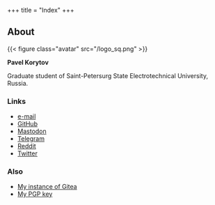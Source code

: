 +++
title = "Index"
+++

## About
{{< figure class="avatar" src="/logo_sq.png" >}}

**Pavel Korytov**

Graduate student of Saint-Petersurg State Electrotechnical University, Russia.

### Links
* [e-mail](mailto:thexcloud@gmail.com)
* [GitHub](https://github.com/SqrtMinusOne)
* [Mastodon](https://emacs.ch/@sqrtminusone)
* [Telegram](https://t.me/SqrtMinusTwo)
* [Reddit](https://www.reddit.com/user/XCapitan_1)
* [Twitter](https://twitter.com/SqrtMinusTwo)

### Also
* [My instance of Gitea](https://sqrtminusone.xyz/git/)
* [My PGP key](/0x914472A1FD6775C166F96EBEED739ADF81C78160.asc)
